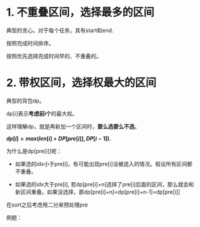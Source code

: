 # 1. 不重叠区间，选择最多的区间

典型的贪心。对于每个任务，其有start和end.

按照完成时间排序。

按照优先选择完成时间早的、不重叠的。

# 2. 带权区间，选择权最大的区间

典型的背包dp。

dp[i]表示**考虑前i个**的最大权。

这样理解dp，就是再新加一个区间时，**要么选要么不选**。

**$dp[i] = max(len[i]+DP[pre[i]],DP[i-1])$.**

为什么是dp[pre[i]]呢：

* 如果选的idx小于pre[i]，有可能出现pre[i]没被选入的情况。假设所有区间都不重叠。

* 如果选的idx大于pre[i], 若dp[pre[i]+n]选择了pre[i]后面的区间，那么就会和新区间重叠。如果没选择，那dp[pre[i]+n]=dp[pre[i]+n-1]=dp[pre[i]]

在sort之后考虑用二分来预处理pre

例题：

